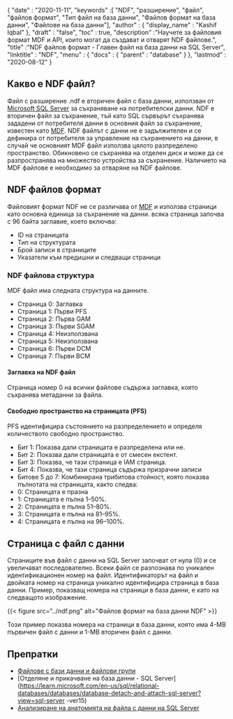 {
  "date" : "2020-11-11",
  "keywords" :[ "NDF", "разширение", "файл", "файлов формат", "Тип файл на база данни", "Файлов формат на база данни", "Файлове на база данни"],
  "author" : {
    "display_name" : "Kashif Iqbal"
},
  "draft" : "false",
  "toc" : true,
  "description" :"Научете за файловия формат MDF и API, които могат да създават и отварят NDF файлове.",
  "title" :"NDF файлов формат - Главен файл на база данни на SQL Server",
  "linktitle" : "NDF",
  "menu" : {
    "docs" : {
      "parent" : "database"
}
},
  "lastmod" : "2020-08-12"
}

## Какво е NDF файл?

Файл с разширение .ndf е вторичен файл с база данни, използван от [Microsoft SQL Server](https://en.wikipedia.org/wiki/Microsoft_SQL_Server) за съхраняване на потребителски данни. NDF е вторичен файл за съхранение, тъй като SQL сървърът съхранява зададени от потребителя данни в основния файл за съхранение, известен като [MDF](/bg/database/mdf/). NDF файлът с данни не е задължителен и се дефинира от потребителя за управление на съхранението на данни, в случай че основният MDF файл използва цялото разпределено пространство. Обикновено се съхранява на отделен диск и може да се разпространява на множество устройства за съхранение. Наличието на MDF файлове е необходимо за отваряне на NDF файлове.

## NDF файлов формат

Файловият формат NDF не се различава от [MDF](/bg/database/mdf/) и използва страници като основна единица за съхранение на данни. всяка страница започва с 96 байта заглавие, което включва:

* ID на страницата
* Тип на структурата
* Брой записи в страниците
* Указатели към предишни и следващи страници

### NDF файлова структура

MDF файл има следната структура на данните.

* Страница 0: Заглавка
* Страница 1: Първи PFS
* Страница 2: Първа GAM
* Страница 3: Първи SGAM
* Страница 4: Неизползвана
* Страница 5: Неизползвана
* Страница 6: Първи DCM
* Страница 7: Първи BCM

#### Заглавка на NDF файл

Страница номер 0 на всички файлове съдържа заглавка, която съхранява метаданни за файла.

#### Свободно пространство на страницата (PFS)
PFS идентифицира състоянието на разпределението и определя количеството свободно пространство.

* Бит 1: Показва дали страницата е разпределена или не.
* Бит 2: Показва дали страницата е от смесен екстент.
* Бит 3: Показва, че тази страница е IAM страница.
* Бит 4: Показва, че тази страница съдържа призрачни записи
* Битове 5 до 7: Комбинирана трибитова стойност, която показва пълнотата на страницата, както следва:
* 0: Страницата е празна
* 1: Страницата е пълна 1–50%.
* 2: Страницата е пълна 51–80%.
* 3: Страницата е пълна на 81–95%.
* 4: Страницата е пълна на 96–100%.

## Страница с файл с данни

Страниците във файл с данни на SQL Server започват от нула (0) и се увеличават последователно. Всеки файл се разпознава по уникален идентификационен номер на файл. Идентификаторът на файл и двойката номер на страница уникално идентифицира страница в база данни. Пример, показващ номера на страници в база данни, е като на следващото изображение.

{{< figure src="../ndf.png" alt="Файлов формат на база данни NDF" >}}

Този пример показва номера на страници в база данни, която има 4-MB първичен файл с данни и 1-MB вторичен файл с данни.

## Препратки

* [Файлове с бази данни и файлови групи](https://learn.microsoft.com/en-us/sql/relational-databases/databases/database-files-and-filegroups?redirectedfrom=MSDN&view=sql-server-ver15)
* [Отделяне и прикачване на база данни - SQL Server](https://learn.microsoft.com/en-us/sql/relational-databases/databases/database-detach-and-attach-sql-server?view=sql-server -ver15)
* [Анализиране на анатомията на файла с данни на SQL Server](https://blog.pythian.com/analyzing-sql-server-data-file-anatomy/)

